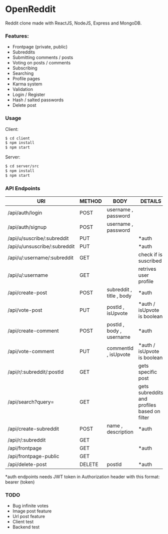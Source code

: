 # OpenReddit

Reddit clone made with ReactJS, NodeJS, Express and MongoDB.

### Features:
* Frontpage (private, public)
* Subreddits
* Submitting comments / posts 
* Voting on posts / comments
* Subscribing
* Searching
* Profile pages
* Karma system
* Validation
* Login / Register
* Hash / salted passwords
* Delete post


### Usage
Client:
```sh
$ cd client
$ npm install 
$ npm start
```
Server:
```sh
$ cd server/src
$ npm install
$ npm start
```

### API Endpoints

| URl | METHOD | BODY| DETAILS  |
| ------ | ------ | ------|------|
| /api/auth/login | POST | username , password | |
| /api/auth/signup | POST |username , password | |
| /api/u/suscribe/:subreddit | PUT | | *auth|
| /api/u/unsuscribe/:subreddit | PUT || *auth|
| /api/u/:username/:subreddit | GET || check if is suscribed|
| /api/u/:username | GET || retrives user profile|
| /api/create-post | POST |subreddit , title , body| *auth|
| /api/vote-post | PUT |postId , isUpvote|*auth / isUpvote is boolean |
| /api/create-comment | POST |postId , body , username| *auth|
| /api/vote-comment | PUT |commentId ,  isUpvote| *auth / isUpvote is boolean|
| /api/r/:subreddit/:postId | GET || gets specific post |
| /api/search?query= | GET || gets subreddits and profiles based on filter |
| /api/create-subreddit | POST |name , description|  *auth |
| /api/r/:subreddit | GET || |
| /api/frontpage | GET || *auth|
| /api/frontpage-public | GET || |
| /api/delete-post | DELETE |postId|*auth |

 *auth endpoints needs JWT token in Authorization header with this format: bearer (token) 
 
 ### TODO
 * Bug infinite votes
 * Image post feature
 * Url post feature
 * Client test
 * Backend test
 
 
